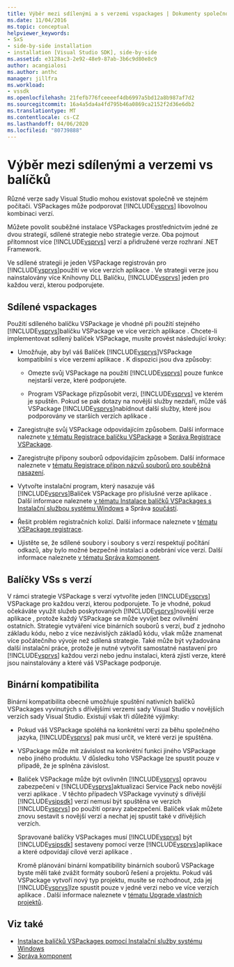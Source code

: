 ```yaml
---
title: Výběr mezi sdílenými a s verzemi vspackages | Dokumenty společnosti Microsoft
ms.date: 11/04/2016
ms.topic: conceptual
helpviewer_keywords:
- SxS
- side-by-side installation
- installation [Visual Studio SDK], side-by-side
ms.assetid: e3128ac3-2e92-48e9-87ab-3b6c9d80e8c9
author: acangialosi
ms.author: anthc
manager: jillfra
ms.workload:
- vssdk
ms.openlocfilehash: 21fefb776fceeeef4db6997a5bd12a8b987af7d2
ms.sourcegitcommit: 16a4a5da4a4fd795b46a0869ca2152f2d36e6db2
ms.translationtype: MT
ms.contentlocale: cs-CZ
ms.lasthandoff: 04/06/2020
ms.locfileid: "80739888"
---
```

# <a name="choose-between-shared-and-versioned-vspackages"></a>Výběr mezi sdílenými a verzemi vs balíčků
Různé verze sady Visual Studio mohou existovat společně ve stejném počítači. VSPackages může podporovat [!INCLUDE[vsprvs](../code-quality/includes/vsprvs_md.md)] libovolnou kombinaci verzí.

 Můžete povolit souběžné instalace VSPackages prostřednictvím jedné ze dvou strategií, sdílené strategie nebo strategie verze. Oba pojmout přítomnost více [!INCLUDE[vsprvs](../code-quality/includes/vsprvs_md.md)] verzí a přidružené verze rozhraní .NET Framework.

 Ve sdílené strategii je jeden VSPackage registrován pro [!INCLUDE[vsprvs](../code-quality/includes/vsprvs_md.md)]použití ve více verzích aplikace . Ve strategii verze jsou nainstalovány více Knihovny DLL Balíčku, [!INCLUDE[vsprvs](../code-quality/includes/vsprvs_md.md)] jeden pro každou verzi, kterou podporujete.

## <a name="shared-vspackages"></a>Sdílené vspackages
 Použití sdíleného balíčku VSPackage je vhodné při použití stejného [!INCLUDE[vsprvs](../code-quality/includes/vsprvs_md.md)]balíčku VSPackage ve více verzích aplikace . Chcete-li implementovat sdílený balíček VSPackage, musíte provést následující kroky:

- Umožňuje, aby byl váš Balíček [!INCLUDE[vsprvs](../code-quality/includes/vsprvs_md.md)]VSPackage kompatibilní s více verzemi aplikace . K dispozici jsou dva způsoby:

  - Omezte svůj VSPackage na použití [!INCLUDE[vsprvs](../code-quality/includes/vsprvs_md.md)] pouze funkce nejstarší verze, které podporujete.

  - Program VSPackage přizpůsobit verzi, [!INCLUDE[vsprvs](../code-quality/includes/vsprvs_md.md)] ve kterém je spuštěn. Pokud se pak dotazy na novější služby nezdaří, může váš VSPackage [!INCLUDE[vsprvs](../code-quality/includes/vsprvs_md.md)]nabídnout další služby, které jsou podporovány ve starších verzích aplikace .

- Zaregistrujte svůj VSPackage odpovídajícím způsobem. Další informace naleznete [v tématu Registrace balíčku VSPackage](../extensibility/internals/vspackage-registration.md) a [Správa Registrace VSPackage](https://msdn.microsoft.com/library/f69e0ea3-6a92-4639-8ca9-4c9c210e58a1).

- Zaregistrujte přípony souborů odpovídajícím způsobem. Další informace naleznete v [tématu Registrace přípon názvů souborů pro souběžná nasazení](../extensibility/registering-file-name-extensions-for-side-by-side-deployments.md).

- Vytvořte instalační program, který nasazuje váš [!INCLUDE[vsprvs](../code-quality/includes/vsprvs_md.md)]Balíček VSPackage pro příslušné verze aplikace . Další informace naleznete [v tématu Instalace balíčků VSPackages s Instalační službou systému Windows](../extensibility/internals/installing-vspackages-with-windows-installer.md) a Správa [součástí](../extensibility/internals/component-management.md).

- Řešit problém registračních kolizí. Další informace naleznete v [tématu VSPackage registrace](../extensibility/internals/vspackage-registration.md).

- Ujistěte se, že sdílené soubory i soubory s verzí respektují počítání odkazů, aby bylo možné bezpečně instalaci a odebrání více verzí. Další informace naleznete [v tématu Správa komponent](../extensibility/internals/component-management.md).

## <a name="versioned-vspackages"></a>Balíčky VSs s verzí
 V rámci strategie VSPackage s verzí vytvoříte jeden [!INCLUDE[vsprvs](../code-quality/includes/vsprvs_md.md)] VSPackage pro každou verzi, kterou podporujete. To je vhodné, pokud očekáváte využít služeb poskytovaných [!INCLUDE[vsprvs](../code-quality/includes/vsprvs_md.md)]novější verze aplikace , protože každý VSPackage se může vyvíjet bez ovlivnění ostatních. Strategie vytváření více binárních souborů s verzí, buď z jednoho základu kódu, nebo z více nezávislých základů kódu, však může znamenat více počátečního vývoje než sdílená strategie. Také může být vyžadována další instalační práce, protože je nutné vytvořit samostatné nastavení pro [!INCLUDE[vsprvs](../code-quality/includes/vsprvs_md.md)] každou verzi nebo jednu instalaci, která zjistí verze, které jsou nainstalovány a které váš VSPackage podporuje.

## <a name="binary-compatibility"></a>Binární kompatibilita
 Binární kompatibilita obecně umožňuje spuštění nativních balíčků VSPackages vyvinutých s dřívějšími verzemi sady Visual Studio v novějších verzích sady Visual Studio. Existují však tři důležité výjimky:

- Pokud váš VSPackage spoléhá na konkrétní verzi za běhu společného jazyka, [!INCLUDE[vsprvs](../code-quality/includes/vsprvs_md.md)] pak musí určit, ve které verzi je spuštěna.

- VSPackage může mít závislost na konkrétní funkci jiného VSPackage nebo jiného produktu. V důsledku toho VSPackage lze spustit pouze v případě, že je splněna závislost.

- Balíček VSPackage může být ovlivněn [!INCLUDE[vsprvs](../code-quality/includes/vsprvs_md.md)] opravou zabezpečení v [!INCLUDE[vsprvs](../code-quality/includes/vsprvs_md.md)]aktualizaci Service Pack nebo novější verzi aplikace . V těchto případech VSPackage vyvinutý s dřívější [!INCLUDE[vsipsdk](../extensibility/includes/vsipsdk_md.md)] verzí nemusí být spuštěna ve verzích [!INCLUDE[vsprvs](../code-quality/includes/vsprvs_md.md)] po použití opravy zabezpečení. Balíček však můžete znovu sestavit s novější verzí a nechat jej spustit také v dřívějších verzích.

  Spravované balíčky VSPackages musí [!INCLUDE[vsprvs](../code-quality/includes/vsprvs_md.md)] být [!INCLUDE[vsipsdk](../extensibility/includes/vsipsdk_md.md)] sestaveny pomocí verze [!INCLUDE[vsprvs](../code-quality/includes/vsprvs_md.md)]aplikace a které odpovídají cílové verzi aplikace .

  Kromě plánování binární kompatibility binárních souborů VSPackage byste měli také zvážit formáty souborů řešení a projektu. Pokud váš VSPackage vytvoří nový typ projektu, musíte se rozhodnout, zda jej [!INCLUDE[vsprvs](../code-quality/includes/vsprvs_md.md)]lze spustit pouze v jedné verzi nebo ve více verzích aplikace . Další informace naleznete v [tématu Upgrade vlastních projektů](../extensibility/internals/upgrading-projects.md#upgrading-custom-projects).

## <a name="see-also"></a>Viz také
- [Instalace balíčků VSPackages pomocí Instalační služby systému Windows](../extensibility/internals/installing-vspackages-with-windows-installer.md)
- [Správa komponent](../extensibility/internals/component-management.md)
